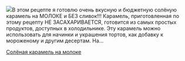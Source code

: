 <!--2025-04-28 21:01:13-->
<div class="yb">
  <div class="rss povarenok"><a href="https://www.povarenok.ru/recipes/show/182563/"><img src="https://www.povarenok.ru/data/cache/2025apr/28/23/3173443_28203-640x480.jpg"></a>В этом рецепте я готовлю очень вкусную и бюджетную солёную карамель на МОЛОКЕ и БЕЗ сливок!!! Карамель, приготовленная по этому рецепту НЕ ЗАСАХАРИВАЕТСЯ, готовится из самых простых продуктов, доступных в холодильнике. 
Эту карамель можно использовать для начинки и украшения тортов, как добавку к мороженому и другим десертам. На... <p class="titl"><a href="https://www.povarenok.ru/recipes/show/182563/">Солёная карамель на молоке</a></p></div>
</div>
